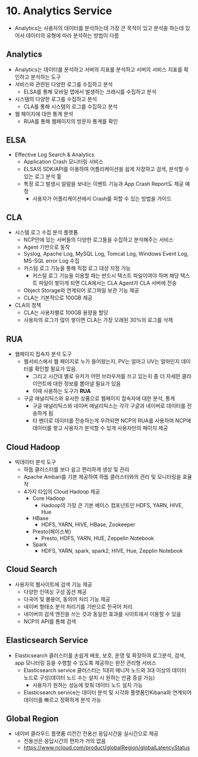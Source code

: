# 10. Analytics Service

- Analytics는 사용자의 데이터를 분석하는데 가장 큰 목적이 있고 분석을 하는데 있어서 데이터의 유형에 따라 분석하는 방법이 다름



## Analytics

- Analytics는 데이터를 분석하고 서버의 지표를 분석하고 서버의 서비스 지표를 확인하고 분석하는 도구
- 서비스와 관련된 다양한 로그를 수집하고 분석
  - ELSA를 통해 모바일 앱에서 발생하는 크래시를 수집하고 분석
- 시스템의 다양한 로그를 수집하고 분석
  - CLA를 통해 시스템의 로그를 수집하고 분석
- 웹 페이지에 대한 통계 분석
  - RUA를 통해 웹페이지의 방문자 통계를 확인



## ELSA

- Effective Log Search & Analytics
  - Application Crash 모니터링 서비스
  - ELSA의 SDK/API를 이용하여 어플리케이션을 쉽게 저장하고 검색, 분석할 수 있는 로그 분석 툴
  - 특정 로그 발생시 알람을 보내는 이벤트 기능과 App Crash Report도 제공 예정
    - 사용자가 어플리케이션에서 Crash를 피할 수 있는 방법을 가이드



## CLA

- 시스템 로그 수집 분석 플랫폼
  - NCP안에 있는 서버들의 다양한 로그들을 수집하고 분석해주는 서비스
  - Agent 기반으로 동작
  - Syslog, Apache Log, MySQL Log, Tomcat Log, Windows Event Log, MS-SQL error Log 수집
  - 커스텀 로그 기능을 통해 직접 로그 대상 지정 가능
    - 커스텀 로그 기능을 이용할 때는 반드시 텍스트 파일이여야 하며 해당 텍스트 파일이 쌓이게 되면 CLA에서는 CLA Agent가 CLA 서버에 전송
  - Object Storage와 연계되어 로그파일 보관 기능 제공
  - CLA는 기본적으로 100GB 제공
- CLA의 정첵
  - CLA는 사용자별로 100GB 용량을 할당
  - 사용자의 로그가 많이 쌓이면 CLA는 가장 오래된 30%의 로그를 삭제



## RUA

- 웹페이지 접속자 분석 도구
  - 웹서비스에서 웹 페이지로 누가 들어왔는지, PV는 얼마고 UV는 얼마인지 데이터를 확인할 필요가 있음.
    - 그리고 시간대 별로 유저가 어떤 브라우저를 쓰고 있는지 좀 더 자세한 클라이언트에 대한 정보를 뽑아낼 필요가 있음
    - 이때 사용하는 도구가 **RUA**
  - 구글 애널리틱스와 유사한 상품으로 웹페이지 접속자에 대한 분석, 통계
    - 구글 애널리틱스와 네이버 애널리틱스는 각각 구글과 네이버로 데이터를 전송하게 됨
    - 타 벤더로 데이터를 전송하는게 우려되면 NCP의 RUA를 사용하여 NCP에 데이터를 쌓고 사용자가 분석할 수 있게 사용자만의 페이지 제공



## Cloud Hadoop

- 빅데이터 분석 도구
  - 하둡 클러스터를 보다 쉽고 편리하게 생성 및 관리
  - Apache Ambari를 기본 제공하여 하둡 클러스터와의 관리 및 모니터링을 효율적
  - 4가지 타입의 Cloud Hadoop 제공
    - Core Hadoop
      - Hadoop의 가장 큰 기본 베이스 컴포넌트인 HDFS, YARN, HIVE, Hue
    - HBase
      - HDFS, YARN, HIVE, HBase, Zookeeper
    - Presto(페이스북)
      - Presto, HDFS, YARN, HUE, Zeppelin Notebook
    - Spark
      - HDFS, YARN, spark, spark2, HIVE, Hue, Zepplin Notebook



## Cloud Search

- 사용자의 웹사이트에 검색 기능 제공
  - 다양한 인덱싱 구성 옵션 제공
  - 다국어 및 불용어, 동의어 처리 기능 제공
  - 네이버 형태소 분석 처리기를 기반으로 한국어 처리
  - 네이버의 검색 엔진을 쓰는 것과 동일한 효과를 사이트에서 이용할 수 있음
  - NCP의 API를 통해 검색



## Elasticsearch Service

- Elasticsearch 클러스터를 손쉽게 배포, 보호, 운영 및 확장하여 로그분석, 검색, app 모니터링 등을 수행할 수 있도록 제공하는 완전 관리형 서비스
  - Elasticsearch service 클러스터는 1대의 매니저 노드와 3대 이상의 데이터 노드로 구성(데이터 노드 수는 설치 시 원하는 만큼 증설 가능)
    - 사용자가 원하는 성능에 맞춰 데이터 노드 설치 가능
  - Elasticsearch service는 데이터 분석 및 시각화 플랫폼인Kibana와 연계되어 데이터를 빠르고 정확하게 분석 가능



## Global Region

- 네이버 클라우드 플랫폼 리전간 전용선 응답시간을 실시간으로 제공
  - 전용선은 응답시간의 편차가 거의 없음
  - https://www.ncloud.com/product/globalRegion/globalLatencyStatus